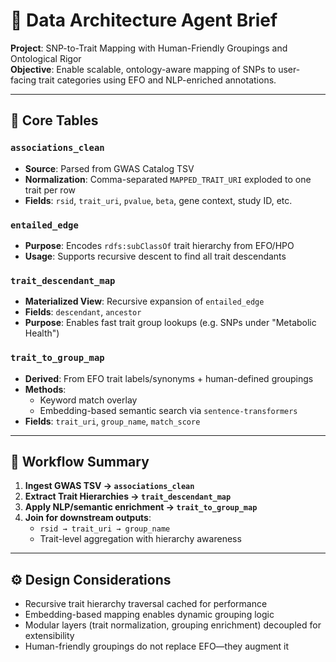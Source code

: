 # 🧬 Data Architecture Agent Brief

**Project**: SNP-to-Trait Mapping with Human-Friendly Groupings and Ontological Rigor  
**Objective**: Enable scalable, ontology-aware mapping of SNPs to user-facing trait categories using EFO and NLP-enriched annotations.

---

## 🧱 Core Tables

### `associations_clean`
- **Source**: Parsed from GWAS Catalog TSV
- **Normalization**: Comma-separated `MAPPED_TRAIT_URI` exploded to one trait per row
- **Fields**: `rsid`, `trait_uri`, `pvalue`, `beta`, gene context, study ID, etc.

### `entailed_edge`
- **Purpose**: Encodes `rdfs:subClassOf` trait hierarchy from EFO/HPO
- **Usage**: Supports recursive descent to find all trait descendants

### `trait_descendant_map`
- **Materialized View**: Recursive expansion of `entailed_edge`
- **Fields**: `descendant`, `ancestor`
- **Purpose**: Enables fast trait group lookups (e.g. SNPs under "Metabolic Health")

### `trait_to_group_map`
- **Derived**: From EFO trait labels/synonyms + human-defined groupings
- **Methods**:
  - Keyword match overlay
  - Embedding-based semantic search via `sentence-transformers`
- **Fields**: `trait_uri`, `group_name`, `match_score`

---

## 🔄 Workflow Summary

1. **Ingest GWAS TSV → `associations_clean`**
2. **Extract Trait Hierarchies → `trait_descendant_map`**
3. **Apply NLP/semantic enrichment → `trait_to_group_map`**
4. **Join for downstream outputs**:
   - `rsid → trait_uri → group_name`
   - Trait-level aggregation with hierarchy awareness

---

## ⚙️ Design Considerations

- Recursive trait hierarchy traversal cached for performance
- Embedding-based mapping enables dynamic grouping logic
- Modular layers (trait normalization, grouping enrichment) decoupled for extensibility
- Human-friendly groupings do not replace EFO—they augment it